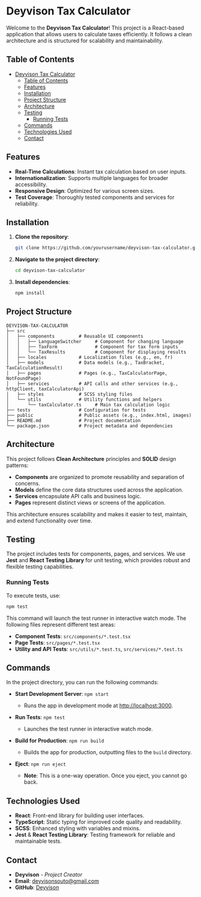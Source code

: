 # Deyvison Tax Calculator

Welcome to the **Deyvison Tax Calculator**! This project is a React-based application that allows users to calculate taxes efficiently. It follows a clean architecture and is structured for scalability and maintainability.

## Table of Contents

- [Deyvison Tax Calculator](#deyvison-tax-calculator)
  - [Table of Contents](#table-of-contents)
  - [Features](#features)
  - [Installation](#installation)
  - [Project Structure](#project-structure)
  - [Architecture](#architecture)
  - [Testing](#testing)
    - [Running Tests](#running-tests)
  - [Commands](#commands)
  - [Technologies Used](#technologies-used)
  - [Contact](#contact)

## Features

- **Real-Time Calculations**: Instant tax calculation based on user inputs.
- **Internationalization**: Supports multiple languages for broader accessibility.
- **Responsive Design**: Optimized for various screen sizes.
- **Test Coverage**: Thoroughly tested components and services for reliability.

## Installation

1. **Clone the repository**:

   ```bash
   git clone https://github.com/yourusername/deyvison-tax-calculator.git
   ```

2. **Navigate to the project directory**:

   ```bash
   cd deyvison-tax-calculator
   ```

3. **Install dependencies**:

   ```bash
   npm install
   ```

## Project Structure

```plaintext
DEYVISON-TAX-CALCULATOR
├── src
│   ├── components         # Reusable UI components
│   │   ├── LanguageSwitcher     # Component for changing language
│   │   ├── TaxForm              # Component for tax form inputs
│   │   └── TaxResults           # Component for displaying results
│   ├── locales            # Localization files (e.g., en, fr)
│   ├── models             # Data models (e.g., TaxBracket, TaxCalculationResult)
│   ├── pages              # Pages (e.g., TaxCalculatorPage, NotFoundPage)
│   ├── services           # API calls and other services (e.g., httpClient, taxCalculatorApi)
│   ├── styles             # SCSS styling files
│   └── utils              # Utility functions and helpers
│       └── taxCalculator.ts     # Main tax calculation logic
├── tests                  # Configuration for tests
├── public                 # Public assets (e.g., index.html, images)
├── README.md              # Project documentation
└── package.json           # Project metadata and dependencies
```

## Architecture

This project follows **Clean Architecture** principles and **SOLID** design patterns:

- **Components** are organized to promote reusability and separation of concerns.
- **Models** define the core data structures used across the application.
- **Services** encapsulate API calls and business logic.
- **Pages** represent distinct views or screens of the application.

This architecture ensures scalability and makes it easier to test, maintain, and extend functionality over time.

## Testing

The project includes tests for components, pages, and services. We use **Jest** and **React Testing Library** for unit testing, which provides robust and flexible testing capabilities.

### Running Tests

To execute tests, use:

```bash
npm test
```

This command will launch the test runner in interactive watch mode. The following files represent different test areas:

- **Component Tests**: `src/components/*.test.tsx`
- **Page Tests**: `src/pages/*.test.tsx`
- **Utility and API Tests**: `src/utils/*.test.ts`, `src/services/*.test.ts`

## Commands

In the project directory, you can run the following commands:

- **Start Development Server**: `npm start`
  - Runs the app in development mode at [http://localhost:3000](http://localhost:3000).

- **Run Tests**: `npm test`
  - Launches the test runner in interactive watch mode.

- **Build for Production**: `npm run build`
  - Builds the app for production, outputting files to the `build` directory.

- **Eject**: `npm run eject`
  - **Note**: This is a one-way operation. Once you eject, you cannot go back.

## Technologies Used

- **React**: Front-end library for building user interfaces.
- **TypeScript**: Static typing for improved code quality and readability.
- **SCSS**: Enhanced styling with variables and mixins.
- **Jest** & **React Testing Library**: Testing framework for reliable and maintainable tests.

## Contact

- **Deyvison** - *Project Creator*
- **Email**: [deyvisonsouto@gmail.com](mailto:deyvisonsouto@gmail.com)
- **GitHub**: [Deyvison](https://github.com/yourusername)

